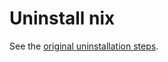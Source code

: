 # Uninstall nix

See the [original uninstallation steps](https://nix.dev/manual/nix/2.18/installation/uninstall).
